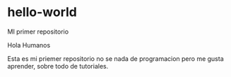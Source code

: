 # hello-world
MI primer repositorio

Hola Humanos

Esta es mi priemer repositorio no se nada de programacion pero me gusta aprender, sobre todo de tutoriales.
